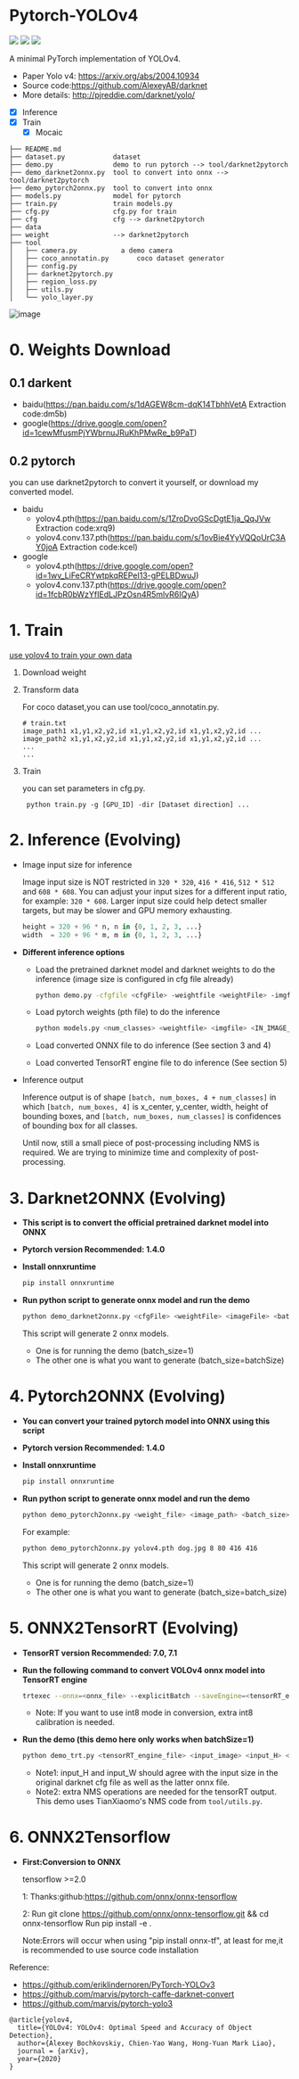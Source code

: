 # Pytorch-YOLOv4

![](https://img.shields.io/static/v1?label=python&message=3.6|3.7&color=blue)
![](https://img.shields.io/static/v1?label=pytorch&message=1.4&color=<COLOR>)
[![](https://img.shields.io/static/v1?label=license&message=Apache2&color=green)](./License.txt)

A minimal PyTorch implementation of YOLOv4.
- Paper Yolo v4: https://arxiv.org/abs/2004.10934
- Source code:https://github.com/AlexeyAB/darknet
- More details: http://pjreddie.com/darknet/yolo/


- [x] Inference
- [x] Train
    - [x] Mocaic

```
├── README.md
├── dataset.py            dataset
├── demo.py               demo to run pytorch --> tool/darknet2pytorch
├── demo_darknet2onnx.py  tool to convert into onnx --> tool/darknet2pytorch
├── demo_pytorch2onnx.py  tool to convert into onnx
├── models.py             model for pytorch
├── train.py              train models.py
├── cfg.py                cfg.py for train
├── cfg                   cfg --> darknet2pytorch
├── data            
├── weight                --> darknet2pytorch
├── tool
│   ├── camera.py           a demo camera
│   ├── coco_annotatin.py       coco dataset generator
│   ├── config.py
│   ├── darknet2pytorch.py
│   ├── region_loss.py
│   ├── utils.py
│   └── yolo_layer.py
```

![image](https://user-gold-cdn.xitu.io/2020/4/26/171b5a6c8b3bd513?w=768&h=576&f=jpeg&s=78882)

# 0. Weights Download

## 0.1 darkent
- baidu(https://pan.baidu.com/s/1dAGEW8cm-dqK14TbhhVetA     Extraction code:dm5b)
- google(https://drive.google.com/open?id=1cewMfusmPjYWbrnuJRuKhPMwRe_b9PaT)

## 0.2 pytorch
you can use darknet2pytorch to convert it yourself, or download my converted model.

- baidu
    - yolov4.pth(https://pan.baidu.com/s/1ZroDvoGScDgtE1ja_QqJVw Extraction code:xrq9) 
    - yolov4.conv.137.pth(https://pan.baidu.com/s/1ovBie4YyVQQoUrC3AY0joA Extraction code:kcel)
- google
    - yolov4.pth(https://drive.google.com/open?id=1wv_LiFeCRYwtpkqREPeI13-gPELBDwuJ)
    - yolov4.conv.137.pth(https://drive.google.com/open?id=1fcbR0bWzYfIEdLJPzOsn4R5mlvR6IQyA)

# 1. Train

[use yolov4 to train your own data](Use_yolov4_to_train_your_own_data.md)

1. Download weight
2. Transform data

    For coco dataset,you can use tool/coco_annotatin.py.
    ```
    # train.txt
    image_path1 x1,y1,x2,y2,id x1,y1,x2,y2,id x1,y1,x2,y2,id ...
    image_path2 x1,y1,x2,y2,id x1,y1,x2,y2,id x1,y1,x2,y2,id ...
    ...
    ...
    ```
3. Train

    you can set parameters in cfg.py.
    ```
     python train.py -g [GPU_ID] -dir [Dataset direction] ...
    ```

# 2. Inference (Evolving)

- Image input size for inference

    Image input size is NOT restricted in `320 * 320`, `416 * 416`, `512 * 512` and `608 * 608`.
    You can adjust your input sizes for a different input ratio, for example: `320 * 608`.
    Larger input size could help detect smaller targets, but may be slower and GPU memory exhausting.

    ```py
    height = 320 + 96 * n, n in {0, 1, 2, 3, ...}
    width  = 320 + 96 * m, m in {0, 1, 2, 3, ...}
    ```

- **Different inference options**

    - Load the pretrained darknet model and darknet weights to do the inference (image size is configured in cfg file already)

        ```sh
        python demo.py -cfgfile <cfgFile> -weightfile <weightFile> -imgfile <imgFile>
        ```

    - Load pytorch weights (pth file) to do the inference

        ```sh
        python models.py <num_classes> <weightfile> <imgfile> <IN_IMAGE_H> <IN_IMAGE_W> <namefile(optional)>
        ```
    
    - Load converted ONNX file to do inference (See section 3 and 4)

    - Load converted TensorRT engine file to do inference (See section 5)

- Inference output

    Inference output is of shape `[batch, num_boxes, 4 + num_classes]` in which `[batch, num_boxes, 4]` is x_center, y_center, width, height of bounding boxes, and `[batch, num_boxes, num_classes]` is confidences of bounding box for all classes.

    Until now, still a small piece of post-processing including NMS is required. We are trying to minimize time and complexity of post-processing.



# 3. Darknet2ONNX (Evolving)

- **This script is to convert the official pretrained darknet model into ONNX**

- **Pytorch version Recommended: 1.4.0**

- **Install onnxruntime**

    ```sh
    pip install onnxruntime
    ```

- **Run python script to generate onnx model and run the demo**

    ```sh
    python demo_darknet2onnx.py <cfgFile> <weightFile> <imageFile> <batchSize>
    ```

  This script will generate 2 onnx models.

  - One is for running the demo (batch_size=1)
  - The other one is what you want to generate (batch_size=batchSize)

# 4. Pytorch2ONNX (Evolving)

- **You can convert your trained pytorch model into ONNX using this script**

- **Pytorch version Recommended: 1.4.0**

- **Install onnxruntime**

    ```sh
    pip install onnxruntime
    ```

- **Run python script to generate onnx model and run the demo**

    ```sh
    python demo_pytorch2onnx.py <weight_file> <image_path> <batch_size> <n_classes> <IN_IMAGE_H> <IN_IMAGE_W>
    ```

    For example:

    ```sh
    python demo_pytorch2onnx.py yolov4.pth dog.jpg 8 80 416 416
    ```

  This script will generate 2 onnx models.

  - One is for running the demo (batch_size=1)
  - The other one is what you want to generate (batch_size=batch_size)


# 5. ONNX2TensorRT (Evolving)

- **TensorRT version Recommended: 7.0, 7.1**

- **Run the following command to convert VOLOv4 onnx model into TensorRT engine**

    ```sh
    trtexec --onnx=<onnx_file> --explicitBatch --saveEngine=<tensorRT_engine_file> --workspace=<size_in_megabytes> --fp16
    ```
    - Note: If you want to use int8 mode in conversion, extra int8 calibration is needed.

- **Run the demo (this demo here only works when batchSize=1)**

    ```sh
    python demo_trt.py <tensorRT_engine_file> <input_image> <input_H> <input_W>
    ```
    - Note1: input_H and input_W should agree with the input size in the original darknet cfg file as well as the latter onnx file.
    - Note2: extra NMS operations are needed for the tensorRT output. This demo uses TianXiaomo's NMS code from `tool/utils.py`.


# 6. ONNX2Tensorflow

- **First:Conversion to ONNX**

    tensorflow >=2.0
    
    1: Thanks:github:https://github.com/onnx/onnx-tensorflow
    
    2: Run git clone https://github.com/onnx/onnx-tensorflow.git && cd onnx-tensorflow
    Run pip install -e .
    
    Note:Errors will occur when using "pip install onnx-tf", at least for me,it is recommended to use source code installation

Reference:
- https://github.com/eriklindernoren/PyTorch-YOLOv3
- https://github.com/marvis/pytorch-caffe-darknet-convert
- https://github.com/marvis/pytorch-yolo3

```
@article{yolov4,
  title={YOLOv4: YOLOv4: Optimal Speed and Accuracy of Object Detection},
  author={Alexey Bochkovskiy, Chien-Yao Wang, Hong-Yuan Mark Liao},
  journal = {arXiv},
  year={2020}
}
```